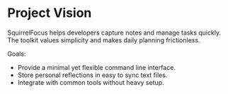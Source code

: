 # Project Vision

SquirrelFocus helps developers capture notes and manage tasks quickly.
The toolkit values simplicity and makes daily planning frictionless.

Goals:

- Provide a minimal yet flexible command line interface.
- Store personal reflections in easy to sync text files.
- Integrate with common tools without heavy setup.
